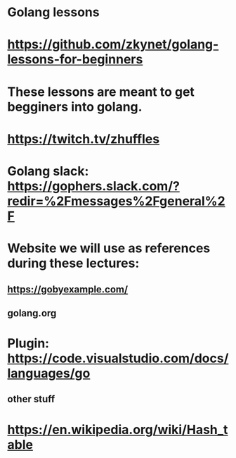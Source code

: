 # Golang lessons

# https://github.com/zkynet/golang-lessons-for-beginners

# These lessons are meant to get begginers into golang. 

# https://twitch.tv/zhuffles

# Golang slack: https://gophers.slack.com/?redir=%2Fmessages%2Fgeneral%2F

# Website we will use as references during these lectures:
## https://gobyexample.com/
## golang.org


# Plugin: https://code.visualstudio.com/docs/languages/go

## other stuff
# https://en.wikipedia.org/wiki/Hash_table